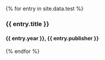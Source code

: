 {% for entry in site.data.test %}
  <h3>{{ entry.title }}</h3>
  <h4>{{ entry.year }}, {{ entry.publisher }}</h4>
{% endfor %}
